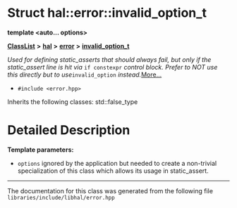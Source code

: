 

# Struct hal::error::invalid\_option\_t

**template &lt;auto... options&gt;**



[**ClassList**](annotated.md) **>** [**hal**](namespacehal.md) **>** [**error**](namespacehal_1_1error.md) **>** [**invalid\_option\_t**](structhal_1_1error_1_1invalid__option__t.md)



_Used for defining static\_asserts that should always fail, but only if the static\_assert line is hit via_ `if constexpr` _control block. Prefer to NOT use this directly but to use_`invalid_option` _instead._[More...](#detailed-description)

* `#include <error.hpp>`



Inherits the following classes: std::false_type






























































# Detailed Description




**Template parameters:**


* `options` ignored by the application but needed to create a non-trivial specialization of this class which allows its usage in static\_assert. 




    

------------------------------
The documentation for this class was generated from the following file `libraries/include/libhal/error.hpp`

